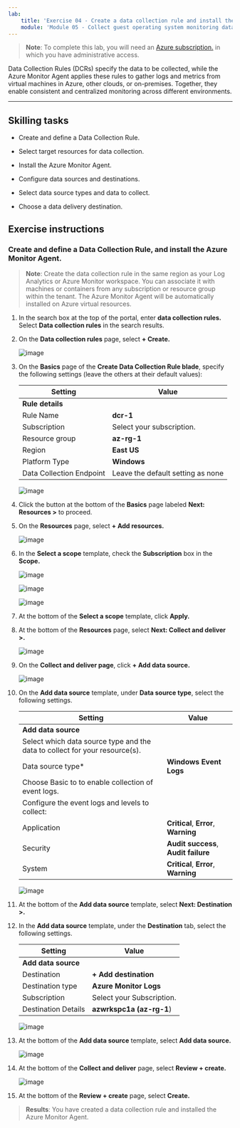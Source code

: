 ```yaml
---
lab:
    title: 'Exercise 04 - Create a data collection rule and install the Azure Monitor Agent'    
    module: 'Module 05 - Collect guest operating system monitoring data from Azure and hybrid virtual machines using Azure Monitor Agent'
---
```



>**Note**: To complete this lab, you will need an [Azure subscription.](https://azure.microsoft.com/en-us/free/?azure-portal=true) in which you have administrative access. 


Data Collection Rules (DCRs) specify the data to be collected, while the Azure Monitor Agent applies these rules to gather logs and metrics from virtual machines in Azure, other clouds, or on-premises. Together, they enable consistent and centralized monitoring across different environments.

---

## Skilling tasks

- Create and define a Data Collection Rule.

- Select target resources for data collection.

- Install the Azure Monitor Agent.
  
- Configure data sources and destinations.

- Select data source types and data to collect.

- Choose a data delivery destination.

## Exercise instructions 

### Create and define a Data Collection Rule, and install the Azure Monitor Agent.

>**Note**: Create the data collection rule in the same region as your Log Analytics or Azure Monitor workspace. You can associate it with machines or containers from any subscription or resource group within the tenant. The Azure Monitor Agent will be automatically installed on Azure virtual resources.

1. In the search box at the top of the portal, enter **data collection rules.** Select **Data collection rules** in the search results.
  
2. On the **Data collection rules** page, select **+ Create.**
  
    ![image](https://github.com/user-attachments/assets/a472bc6f-fa96-4615-a67c-c99e8b9ce7a4)

3. On the **Basics** page of the **Create Data Collection Rule blade**, specify the following settings (leave the others at their default values):

    |Setting|Value|
    |---|---|
    |**Rule details**|
    |Rule Name|**dcr-1**|
    |Subscription|Select your subscription.|
    |Resource group|**az-rg-1**|
    |Region|**East US**|
    |Platform Type|**Windows**|
    |Data Collection Endpoint|Leave the default setting as none|

   ![image](https://github.com/user-attachments/assets/6c63c48f-f7a9-4fb2-8fc0-e22084cd5013)

4. Click the button at the bottom of the **Basics** page labeled **Next: Resources >** to proceed.
   
5. On the **Resources** page, select **+ Add resources.**

   ![image](https://github.com/user-attachments/assets/7e45996b-478b-4be4-9df3-df6127da6cb4)

6. In the **Select a scope** template, check the **Subscription** box in the **Scope.**

    ![image](https://github.com/user-attachments/assets/2215e8cd-5047-4fc6-91ba-b2c645571bbd)

   ![image](https://github.com/user-attachments/assets/6449a591-de3d-4cb1-a05a-90240bfb73ef)

   ![image](https://github.com/user-attachments/assets/0d228e47-039e-4418-ae66-025957e368bc)



8. At the bottom of the **Select a scope** template, click **Apply.**
  
9. At the bottom of the **Resources** page, select **Next: Collect and deliver >.**

    ![image](https://github.com/user-attachments/assets/717226c3-5ce0-454f-93a4-11b0e67d5a23)

10. On the **Collect and deliver page**, click **+ Add data source.**

    ![image](https://github.com/user-attachments/assets/0809cf5b-a460-40d1-8508-e42ba7ce78c1)

11. On the **Add data source** template, under **Data source type**, select the following settings.
    
    |Setting|Value|
    |---|---|
    |**Add data source**|
    |Select which data source type and the data to collect for your resource(s).|
    |Data source type*|**Windows Event Logs**|
    |Choose Basic to to enable collection of event logs.|
    |Configure the event logs and levels to collect:|
    |Application|**Critical**, **Error**, **Warning**|
    |Security|**Audit success**, **Audit failure**|
    |System|**Critical**, **Error**, **Warning**|

    ![image](https://github.com/user-attachments/assets/5bc891ea-8cef-4baa-95c4-a432364179b1)

12. At the bottom of the **Add data source** template, select **Next: Destination >.**
   
13. In the **Add data source** template, under the **Destination** tab, select the following settings.
    
    |Setting|Value|
    |---|---|
    |**Add data source**|
    |Destination|**+ Add destination**|
    |Destination type|**Azure Monitor Logs**|
    |Subscription|Select your Subscription.|
    |Destination Details|**azwrkspc1a (az-rg-1**)|

    ![image](https://github.com/user-attachments/assets/e00c17c8-5a70-4caa-8504-92f482cc5e57)

14. At the bottom of the **Add data source** template, select **Add data source.**

    ![image](https://github.com/user-attachments/assets/4277089c-971c-4334-a49d-6ac6bfe93ff4)

15. At the bottom of the **Collect and deliver** page, select **Review + create.**

    ![image](https://github.com/user-attachments/assets/0235fed9-6309-444c-9269-b9dbd1118b63)

16. At the bottom of the **Review + create** page, select **Create.**

> **Results**: You have created a data collection rule and installed the Azure Monitor Agent.
